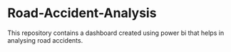 # Road-Accident-Analysis
This repository contains a dashboard created using power bi that helps in analysing road accidents.
